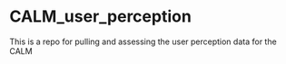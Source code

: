 # CALM_user_perception
This is a repo for pulling and assessing the user perception data for the CALM
